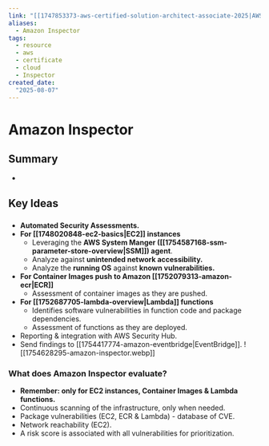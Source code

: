 ```yaml
---
link: "[[1747853373-aws-certified-solution-architect-associate-2025|AWS Certified Solution Architect Associate 2025]]"
aliases: 
  - Amazon Inspector
tags:
  - resource
  - aws
  - certificate
  - cloud
  - Inspector
created_date:
  "2025-08-07"
---
```

# Amazon Inspector
## Summary
- 
## Key Ideas
### 
- **Automated Security Assessments.**
- **For [[1748020848-ec2-basics|EC2]] instances**
	- Leveraging the **AWS System Manger ([[1754587168-ssm-parameter-store-overview|SSM]]) agent**.
	- Analyze against **unintended network accessibility.**
	- Analyze the **running OS** against **known vulnerabilities.**
- **For Container Images push to Amazon [[1752079313-amazon-ecr|ECR]]**
	- Assessment of container images as they are pushed.
- **For [[1752687705-lambda-overview|Lambda]] functions**
	- Identifies software vulnerabilities in function code and package dependencies.
	- Assessment of functions as they are deployed.
- Reporting & integration with AWS Security Hub.
- Send findings to [[1754417774-amazon-eventbridge|EventBridge]].
![[1754628295-amazon-inspector.webp]]

### What does Amazon Inspector evaluate?
- **Remember: only for EC2 instances, Container Images & Lambda functions.**
- Continuous scanning of the infrastructure, only when needed.
- Package vulnerabilities (EC2, ECR & Lambda) - database of CVE.
- Network reachability (EC2).
- A risk score is associated with all vulnerabilities for prioritization.



